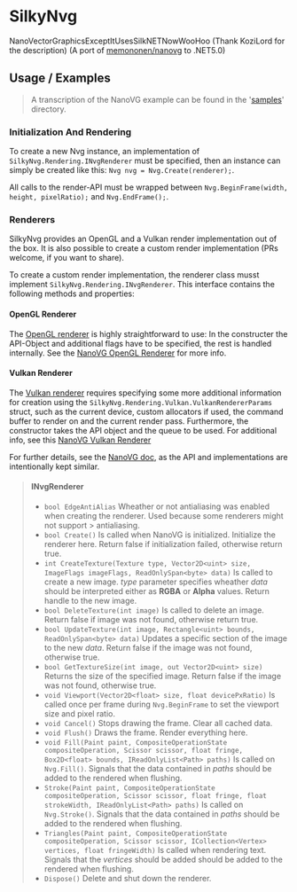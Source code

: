 # SilkyNvg
NanoVectorGraphicsExceptItUsesSilkNETNowWooHoo (Thank KoziLord for the description)
(A port of [memononen/nanovg](https://github.com/memononen/nanovg/) to .NET5.0)

## Usage / Examples
> A transcription of the NanoVG example can be found in the '[samples](https://github.com/MatijaBrown/SilkyNvg/tree/main/samples)' directory.

### Initialization And Rendering
To create a new Nvg instance, an implementation of `SilkyNvg.Rendering.INvgRenderer` must be specified,
then an instance can simply be created like this: `Nvg nvg = Nvg.Create(renderer);`.

All calls to the render-API must be wrapped between `Nvg.BeginFrame(width, height, pixelRatio);`
and ``Nvg.EndFrame();``.

### Renderers
SilkyNvg provides an OpenGL and a Vulkan render implementation out of the box.
It is also possible to create a custom render implementation (PRs welcome, if you want to share).

To create a custom render implementation, the renderer class musst implement `SilkyNvg.Rendering.INvgRenderer`.
This interface contains the following methods and properties:


#### OpenGL Renderer
The [OpenGL renderer](https://github.com/MatijaBrown/SilkyNvg/tree/main/src/rendering/SilkyNvg.Rendering.OpenGL) is highly straightforward to use: In the constructer the API-Object and additional flags
have to be specified, the rest is handled internally. See the [NanoVG OpenGL Renderer](https://github.com/memononen/nanovg/tree/077b65e0cf3e22ee4f588783e319b19b0a608065#opengl-state-touched-by-the-backend) for more info.

#### Vulkan Renderer
The [Vulkan renderer](https://github.com/MatijaBrown/SilkyNvg/tree/main/src/rendering/SilkyNvg.Rendering.Vulkan) requires specifying some more additional information for creation using the `SilkyNvg.Rendering.Vulkan.VulkanRendererParams` struct, such as the current device, custom allocators if
used, the command buffer to render on and the current render pass. Furthermore, the constructor takes the API object and the queue to be used.
For additional info, see this [NanoVG Vulkan Renderer](https://github.com/danilw/nanovg_vulkan)

For further details, see the [NanoVG doc](https://github.com/memononen/nanovg/), as the API and implementations are intentionally kept similar.

> #### INvgRenderer
> - `bool EdgeAntiAlias` Wheather or not antialiasing was enabled when creating the renderer. Used because some renderers might not support > antialiasing.
> - `bool Create()` Is called when NanoVG is initialized. Initialize the renderer here. Return false if initialization failed, otherwise return true.
> - `int CreateTexture(Texture type, Vector2D<uint> size, ImageFlags imageFlags, ReadOnlySpan<byte> data)` Is called to create a new image. *type* parameter specifies wheather *data* should be interpreted either as **RGBA** or **Alpha** values. Return handle to the new image.
> - `bool DeleteTexture(int image)` Is called to delete an image. Return false if image was not found, otherwise return true.
> - `bool UpdateTexture(int image, Rectangle<uint> bounds, ReadOnlySpan<byte> data)` Updates a specific section of the image to the new *data*. Return false if the image was not found, otherwise true.
> - `bool GetTextureSize(int image, out Vector2D<uint> size)` Returns the size of the specified image. Return false if the image was not found, otherwise true.
> - `void Viewport(Vector2D<float> size, float devicePxRatio)` Is called once per frame during `Nvg.BeginFrame` to set the viewport size and pixel ratio.
> - `void Cancel()` Stops drawing the frame. Clear all cached data.
> - `void Flush()` Draws the frame. Render everything here.
> - `void Fill(Paint paint, CompositeOperationState compositeOperation, Scissor scissor, float fringe, Box2D<float> bounds, IReadOnlyList<Path> paths)` Is called on ``Nvg.Fill()``. Signals that the data contained in *paths* should be added to the rendered when flushing.
> - `Stroke(Paint paint, CompositeOperationState compositeOperation, Scissor scissor, float fringe, float strokeWidth, IReadOnlyList<Path> paths)` Is called on ``Nvg.Stroke()``. Signals that the data contained in *paths* should be added to the rendered when flushing.
> - `Triangles(Paint paint, CompositeOperationState compositeOperation, Scissor scissor, ICollection<Vertex> vertices, float fringeWidth)` Is called when rendering text. Signals that the *vertices* should be added should be added to the rendered when flushing.
> - `Dispose()` Delete and shut down the renderer.